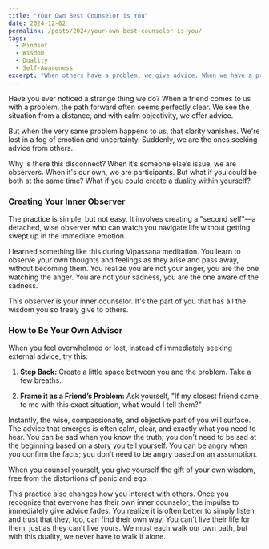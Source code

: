 ```yaml
---
title: "Your Own Best Counselor is You"
date: 2024-12-02
permalink: /posts/2024/your-own-best-counselor-is-you/
tags:
  - Mindset
  - Wisdom
  - Duality
  - Self-Awareness
excerpt: "When others have a problem, we give advice. When we have a problem, we seek it. What if we could create an inner observer to counsel ourselves with the same clarity and compassion?"
---
```


Have you ever noticed a strange thing we do? When a friend comes to us with a problem, the path forward often seems perfectly clear. We see the situation from a distance, and with calm objectivity, we offer advice.

But when the very same problem happens to us, that clarity vanishes. We're lost in a fog of emotion and uncertainty. Suddenly, we are the ones seeking advice from others.

Why is there this disconnect? When it’s someone else’s issue, we are observers. When it's our own, we are participants. But what if you could be both at the same time? What if you could create a duality within yourself?

### Creating Your Inner Observer

The practice is simple, but not easy. It involves creating a "second self"—a detached, wise observer who can watch you navigate life without getting swept up in the immediate emotion.

I learned something like this during Vipassana meditation. You learn to observe your own thoughts and feelings as they arise and pass away, without becoming them. You realize you are not your anger, you are the one watching the anger. You are not your sadness, you are the one aware of the sadness.

This observer is your inner counselor. It's the part of you that has all the wisdom you so freely give to others.

### How to Be Your Own Advisor

When you feel overwhelmed or lost, instead of immediately seeking external advice, try this:

1.  **Step Back:** Create a little space between you and the problem. Take a few breaths.

2.  **Frame it as a Friend’s Problem:** Ask yourself, "If my closest friend came to me with this exact situation, what would I tell them?"

Instantly, the wise, compassionate, and objective part of you will surface. The advice that emerges is often calm, clear, and exactly what you need to hear. You can be sad when you know the truth; you don't need to be sad at the beginning based on a story you tell yourself. You can be angry when you confirm the facts; you don’t need to be angry based on an assumption.

When you counsel yourself, you give yourself the gift of your own wisdom, free from the distortions of panic and ego.

This practice also changes how you interact with others. Once you recognize that everyone has their own inner counselor, the impulse to immediately give advice fades. You realize it is often better to simply listen and trust that they, too, can find their own way. You can't live their life for them, just as they can't live yours. We must each walk our own path, but with this duality, we never have to walk it alone.